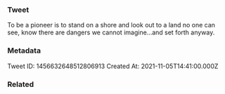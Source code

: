 ### Tweet
To be a pioneer is to stand on a shore and look out to a land no one can see, know there are dangers we cannot imagine...and set forth anyway.

### Metadata
Tweet ID: 1456632648512806913
Created At: 2021-11-05T14:41:00.000Z

### Related

